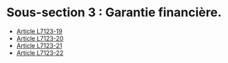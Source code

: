 # Sous-section 3 : Garantie financière.

* [Article L7123-19](./LEGIARTI000006904618.md)
* [Article L7123-20](./LEGIARTI000006904619.md)
* [Article L7123-21](./LEGIARTI000006904620.md)
* [Article L7123-22](./LEGIARTI000006904621.md)
